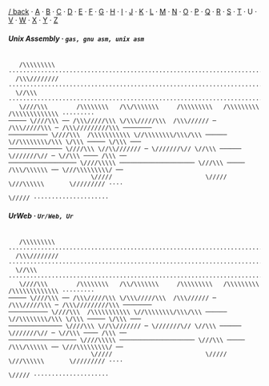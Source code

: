 [/ back](../) · [A](../A) · [B](../B) · [C](../C) · [D](../D) · [E](../E) · [F](../F) · [G](../G) · [H](../H) · [I](../I) · [J](../J) · [K](../K) · [L](../L) · [M](../M) · [N](../N) · [O](../O) · [P](../P) · [Q](../Q) · [R](../R) · [S](../S) · [T](../T) ·  U  · [V](../V) · [W](../W) · [X](../X) · [Y](../Y) · [Z](../Z)

##### Unix Assembly · `gas, gnu asm, unix asm`
```gas

   /\\\\\\\\\ ·····················································································
  /\\\//////// ····················································································
  \//\\\ ··························································································
   \////\\\        /\\\\\\\\   /\\/\\\\\\\     /\\\\\\\\\   /\\\\\\\\\     /\\\\\\\\\\\\\ ·········
───── \////\\\ ── /\\\/////\\\ \/\\\/////\\\  /\\\////// ─ /\\\/////\\\ ─ /\\\/////////\\\ ────────
─────────── \////\\\  /\\\\\\\\\\\ \//\\\\\\\\/\\\/\\\ ────── \//\\\\\\\\/\\\ \/\\\ ───── \/\\\ ───
─────────────── \////\\\ \//\\/////// ─ \///////\// \//\\\ ────── \///////\// ─ \//\\\ ──── /\\\ ──
─────────────────── \////\\\\\ ───────────────────── \///\\\ ───── /\\\/\\\\\\ ── \///\\\\\\\\\/ ──
                       \/////                          \/////      \///\\\\\\       \///////// ····
                                                                       \///// ·····················

```

##### UrWeb · `Ur/Web, Ur`
```Ur/Web

   /\\\\\\\\\ ·····················································································
  /\\\//////// ····················································································
  \//\\\ ··························································································
   \////\\\        /\\\\\\\\   /\\/\\\\\\\     /\\\\\\\\\   /\\\\\\\\\     /\\\\\\\\\\\\\ ·········
───── \////\\\ ── /\\\/////\\\ \/\\\/////\\\  /\\\////// ─ /\\\/////\\\ ─ /\\\/////////\\\ ────────
─────────── \////\\\  /\\\\\\\\\\\ \//\\\\\\\\/\\\/\\\ ────── \//\\\\\\\\/\\\ \/\\\ ───── \/\\\ ───
─────────────── \////\\\ \//\\/////// ─ \///////\// \//\\\ ────── \///////\// ─ \//\\\ ──── /\\\ ──
─────────────────── \////\\\\\ ───────────────────── \///\\\ ───── /\\\/\\\\\\ ── \///\\\\\\\\\/ ──
                       \/////                          \/////      \///\\\\\\       \///////// ····
                                                                       \///// ·····················

```

